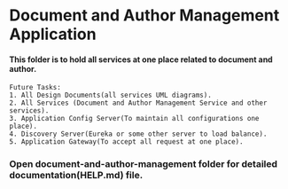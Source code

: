 # Document and Author Management Application

#### This folder is to hold all services at one place related to document and author.

``` 
Future Tasks: 
1. All Design Documents(all services UML diagrams).
2. All Services (Document and Author Management Service and other services).
3. Application Config Server(To maintain all configurations one place).
4. Discovery Server(Eureka or some other server to load balance).
5. Application Gateway(To accept all request at one place).
```


### Open document-and-author-management folder for detailed documentation(HELP.md) file.